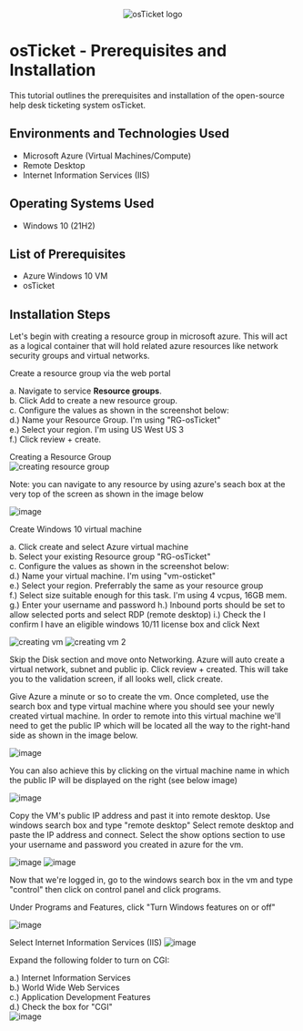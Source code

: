 <p align="center">
<img src="https://i.imgur.com/Clzj7Xs.png" alt="osTicket logo"/>
</p>

<h1>osTicket - Prerequisites and Installation</h1>
This tutorial outlines the prerequisites and installation of the open-source help desk ticketing system osTicket.<br />


<h2>Environments and Technologies Used</h2>

- Microsoft Azure (Virtual Machines/Compute)
- Remote Desktop
- Internet Information Services (IIS)

<h2>Operating Systems Used </h2>

- Windows 10</b> (21H2)

<h2>List of Prerequisites</h2>

- Azure Windows 10 VM
- osTicket

<h2>Installation Steps</h2>
<p>Let's begin with creating a resource group in microsoft azure. This will act as a logical container that will hold related azure resources like network security groups and virtual networks.</p>


<p>Create a resource group via the web portal</p>


a. Navigate to service <b>Resource groups</b>.<br />
b. Click Add to create a new resource group.<br />
c. Configure the values as shown in the screenshot below:<br />
d.) Name your Resource Group. I'm using "RG-osTicket"<br />
e.) Select your region. I'm using US West US 3<br />
f.) Click review + create.<br />


Creating a Resource Group<br />
![creating resource group](https://github.com/riquewill1977/osticket-prereqs/assets/139101776/410f6b8c-b985-4b8b-b8de-593fa24740f1)






<p>Note: you can navigate to any resource by using azure's seach box at the very top of the screen as shown in the image below</p>

![image](https://github.com/riquewill1977/osticket-prereqs/assets/139101776/f0d20a8b-5296-49a7-8f39-ebc56cc13e69)


<p>Create Windows 10 virtual machine</p>

a. Click create and select Azure virtual machine<br />
b. Select your existing Resource group "RG-osTicket"<br />
c. Configure the values as shown in the screenshot below:<br />
d.) Name your virtual machine. I'm using "vm-osticket"<br />
e.) Select your region. Preferrably the same as your resource group<br />
f.) Select size suitable enough for this task. I'm using 4 vcpus, 16GB mem.
g.) Enter your username and password
h.) Inbound ports should be set to allow selected ports and select RDP (remote desktop)
i.) Check the I confirm I have an eligible windows 10/11 license box and click Next<br />

![creating vm](https://github.com/riquewill1977/osticket-prereqs/assets/139101776/916cfb78-f33f-48c5-93d6-be4f5ab09b39)
![creating vm 2](https://github.com/riquewill1977/osticket-prereqs/assets/139101776/95acc8cc-1e3d-4302-8797-fe651feb22c6)


<p>
Skip the Disk section and move onto Networking. Azure will auto create a virtual network, subnet and public ip. Click review + created.
This will take you to the validation screen, if all looks well, click create.
</p>
<p>Give Azure a minute or so to create the vm. Once completed, use the search box and type virtual machine where you should see your newly created virtual machine. In order to remote into this virtual machine we'll need to get the public IP which will be located all the way to the right-hand side as shown in the image below.</p>

![image](https://github.com/riquewill1977/osticket-prereqs/assets/139101776/601632b7-d971-439d-86a0-1df9d7478edd)

You can also achieve this by clicking on the virtual machine name in which the public IP will be displayed on the right (see below image)

![image](https://github.com/riquewill1977/osticket-prereqs/assets/139101776/5b37705b-ba2a-4d13-a9c4-17463f0711b3)



<p>
Copy the VM's public IP address and past it into remote desktop. Use windows search box and type "remote desktop" 
Select remote desktop and paste the IP address and connect. Select the show options section to use your username and password you created in azure for the vm.</p>

![image](https://github.com/riquewill1977/osticket-prereqs/assets/139101776/bbce75b8-3736-484e-a8d9-34a460afafb8)
![image](https://github.com/riquewill1977/osticket-prereqs/assets/139101776/bcdbfec8-a4aa-4a25-9b88-f8893b24d49a)

<p>Now that we're logged in, go to the windows search box in the vm and type "control" then click on control panel and click programs.

  
Under Programs and Features, click "Turn Windows features on or off" </p>
![image](https://github.com/riquewill1977/osticket-prereqs/assets/139101776/1205f7e1-bad7-4baf-b467-a5de38f48232)

Select Internet Information Services (IIS)
![image](https://github.com/riquewill1977/osticket-prereqs/assets/139101776/03d66df1-05a4-4451-95eb-e2091d521ca8)

Expand the following folder to turn on CGI:


a.) Internet Information Services<br />
b.) World Wide Web Services<br />
c.) Application Development Features<br />
d.) Check the box for "CGI"<br />
![image](https://github.com/riquewill1977/osticket-prereqs/assets/139101776/a859db42-33c8-4039-9621-977c4504c394)




